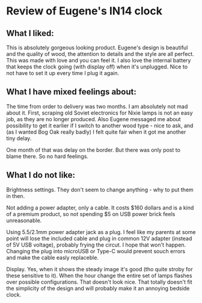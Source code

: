 # Review of Eugene's IN14 clock

## What I liked:

This is absolutely gorgeous looking product. Eugene's design is beautiful and the quality of wood, the attention to details and the style are all perfect. This was made with love and you can feel it.
I also love the internal battery that keeps the clock going (with display off) when it's unplugged. Nice to not have to set it up every time I plug it again.

## What I have mixed feelings about:

The time from order to delivery was two months. I am absolutely not mad about it. First, scraping old Soviet electronics for Nixie lamps is not an easy job, as they are no longer produced. Also Eugene messaged me about possibility to get it earlier if I switch to another wood type - nice to ask, and (as I wanted Bog Oak really badly) I felt quite fair when it got me another tiny delay.

One month of that was delay on the border. But there was only post to blame there. So no hard feelings.

## What I do not like:

Brightness settings. They don't seem to change anything - why to put them in then.

Not adding a power adapter, only a cable. It costs $160 dollars and is a kind of a premium product, so not spending $5 on USB power brick feels unreasonable.

Using 5.5/2.1mm power adapter jack as a plug. I feel like my parents at some point will lose the included cable and plug in common 12V adapter (instead of 5V USB voltage), probably frying the circut. I hope that won't happen. Changing the plug into microUSB or Type-C would prevent souch errors and make the cable easly replaceble.

Display. Yes, when it shows the steady image it's good (tho quite stroby for these sensitive to it). When the hour change the entire set of lamps flashes over possible configurations. That doesn't look nice. That totally doesn't fit the simplicity of the design and will probably make it an annoying bedside clock. 

